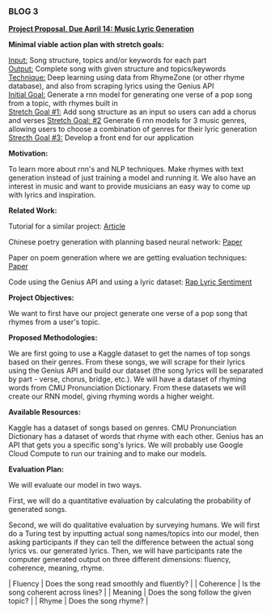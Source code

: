 ### BLOG 3 ###  

<ins>**Project Proposal, Due April 14: Music Lyric Generation**</ins>  

**Minimal viable action plan with stretch goals:**  

<ins>Input:</ins> Song structure, topics and/or keywords for each part  
<ins>Output:</ins> Complete song with given structure and topics/keywords  
<ins>Technique:</ins> Deep learning using data from RhymeZone (or other rhyme database), and also from scraping lyrics using the Genius API  
<ins>Initial Goal:</ins> Generate a rnn model for generating one verse of a pop song from a topic, with rhymes built in  
<ins>Stretch Goal #1:</ins> Add song structure as an input so users can add a chorus and verses
<ins>Stretch Goal: #2</ins> Generate 6 rnn models for 3 music genres, allowing users to choose a combination of genres for their lyric generation  
<ins>Strecth Goal #3:</ins> Develop a front end for our application  

**Motivation:**  

To learn more about rnn's and NLP techniques.  Make rhymes with text generation instead of just training a model and running it.  We also have an interest in music and want to provide musicians an easy way to come up with lyrics and inspiration.  

**Related Work:**  

Tutorial for a similar project: [Article](https://towardsdatascience.com/how-to-build-and-deploy-a-lyrics-generation-model-framework-agnostic-589f3026fd53)  

Chinese poetry generation with planning based neural network: [Paper](https://arxiv.org/pdf/1610.09889.pdf)

Paper on poem generation where we are getting evaluation techniques: [Paper](https://www.aclweb.org/anthology/D14-1074.pdf)

Code using the Genius API and using a lyric dataset: [Rap Lyric Sentiment](https://github.com/Hugo-Nattagh/2017-Hip-Hop)


**Project Objectives:**  

We want to first have our project generate one verse of a pop song that rhymes from a user's topic.  

**Proposed Methodologies:**  

We are first going to use a Kaggle dataset to get the names of top songs based on their genres.  From these songs, we will scrape for their lyrics using the Genius API and build our dataset (the song lyrics will be separated by part - verse, chorus, bridge, etc.). We will have a dataset of rhyming words from CMU Pronunciation Dictionary. From these datasets we will create our RNN model, giving rhyming words a higher weight.

**Available Resources:**  

Kaggle has a dataset of songs based on genres.  CMU Pronunciation Dictionary has a dataset of words that rhyme with each other.  Genius has an API that gets you a specific song's lyrics.  We will probably use Google Cloud Compute to run our training and to make our models.

**Evaluation Plan:**  

We will evaluate our model in two ways.

First, we will do a quantitative evaluation by calculating the probability of generated songs. 

Second, we will do qualitative evaluation by surveying humans. We will first do a Turing test by inputting actual song names/topics into our model, then asking participants if they can tell the difference between the actual song lyrics vs. our generated lyrics. Then, we will have participants rate the computer generated output on three different dimensions: fluency, coherence, meaning, rhyme.

| Fluency   | Does the song read smoothly and fluently? |
| Coherence | Is the song coherent across lines?        |
| Meaning   | Does the song follow the given topic?     |
| Rhyme     | Does the song rhyme?                      |


